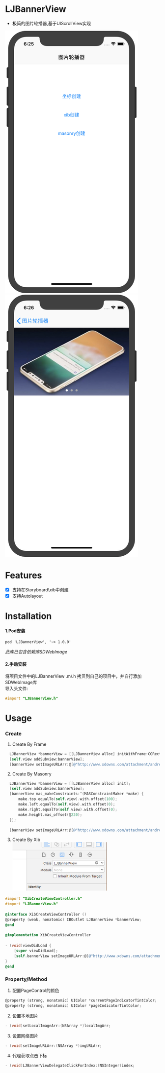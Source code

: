 # LJBannerView
* 极简的图片轮播器,基于UIScrollView实现  

![example_1](/LJBannerViewDemo/ExampleImg/1.png)![example_2](/LJBannerViewDemo/ExampleImg/2.png)

# Features
* [x] 支持在Storyboard\xib中创建
* [x] 支持Autolayout

# Installation
#### 1.Pod安装  
    pod 'LJBannerView', '~> 1.0.0'  
  *此库已包含依赖库SDWebImage*
#### 2.手动安装
将项目文件中的LJBannerView .m/.h 拷贝到自己的项目中，并自行添加SDWebImage库  
导入头文件:
```objectivec
#import "LJBannerView.h"
```
# Usage
### Create
1. Create By Frame
  ```objectivec
    LJBannerView *bannerView = [[LJBannerView alloc] initWithFrame:CGRectMake(0, 90, [UIScreen mainScreen].bounds.size.width, 220.0f)];
    [self.view addSubview:bannerView];
    [bannerView setImageURLArr:@[@"http://www.xdowns.com/attachment/android/images/1709/170912094146.jpg",@"http://img3.3lian.com/2013/s1/30/d/62.jpg",@"http://image2.suning.cn/uimg/shp/userItems/151712398561123589_3.jpg"]];
  ```
2. Create By Masonry
  ```objectivec
    LJBannerView *bannerView = [[LJBannerView alloc] init];
    [self.view addSubview:bannerView];
    [bannerView mas_makeConstraints:^(MASConstraintMaker *make) {
        make.top.equalTo(self.view).with.offset(100);
        make.left.equalTo(self.view).with.offset(0);
        make.right.equalTo(self.view).with.offset(0);
        make.height.mas_offset(@220);
    }];
    
    [bannerView setImageURLArr:@[@"http://www.xdowns.com/attachment/android/images/1709/170912094146.jpg",@"http://img3.3lian.com/2013/s1/30/d/62.jpg",@"http://image2.suning.cn/uimg/shp/userItems/151712398561123589_3.jpg"]];
  ```
3. Create By Xib  
![example_xib](/LJBannerViewDemo/ExampleImg/3.png)  

```objectivec
#import "XibCreateViewController.h"
#import "LJBannerView.h"

@interface XibCreateViewController ()
@property (weak, nonatomic) IBOutlet LJBannerView *bannerView;
@end

@implementation XibCreateViewController

- (void)viewDidLoad {
    [super viewDidLoad];
    [self.bannerView setImageURLArr:@[@"http://www.xdowns.com/attachment/android/images/1709/170912094146.jpg",@"http://img3.3lian.com/2013/s1/30/d/62.jpg",@"http://image2.suning.cn/uimg/shp/userItems/151712398561123589_3.jpg"]];
}
@end
```
### Property/Method
1. 配置PageControl的颜色  
```objectivec 
@property (strong, nonatomic) UIColor *currentPageIndicatorTintColor;
@property (strong, nonatomic) UIColor *pageIndicatorTintColor;
```
2. 设置本地图片  
```objectivec 
- (void)setLocalImageArr:(NSArray *)localImgArr;
```
3. 设置网络图片  
```objectivec 
- (void)setImageURLArr:(NSArray *)imgURLArr;
```
4. 代理获取点击下标
```objectivec
- (void)LJBannerViewDelegateClickForIndex:(NSInteger)index;
```
 

  
 
 
 
